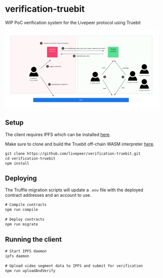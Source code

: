 # verification-truebit

WIP PoC verification system for the Livepeer protocol using Truebit

![livepeer-truebit](./livepeer-truebit.png)

## Setup

The client requires IPFS which can be installed [here](https://ipfs.io/docs/install/).

Make sure to clone and build the Truebit off-chain WASM interpreter [here](https://github.com/TrueBitFoundation/ocaml-offchain).

```
git clone https://github.com/livepeer/verification-truebit.git
cd verification-truebit
npm install
```

## Deploying

The Truffle migration scripts will update a `.env` file with the deployed contract addresses and an account to use.

```
# Compile contracts
npm run compile

# Deploy contracts
npm run migrate
```

## Running the client

```
# Start IPFS daemon
ipfs daemon

# Upload video segment data to IPFS and submit for verification
npm run uploadAndVerify
```
